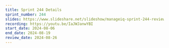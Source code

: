 ```yaml
---
title: Sprint 244 Details
sprint_number: 244
slides: https://www.slideshare.net/slideshow/manageiq-sprint-244-review-slide-deck/271587448
recording: https://youtu.be/IaJWJanwYBI
start_date: 2024-08-06
end_date: 2024-08-19
review_date: 2024-08-26
---
```

